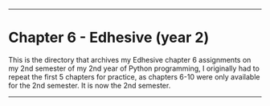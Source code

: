 
***

# Chapter 6 - Edhesive (year 2)

This is the directory that archives my Edhesive chapter 6 assignments on my 2nd semester of my 2nd year of Python programming, I originally had to repeat the first 5 chapters for practice, as chapters 6-10 were only available for the 2nd semester. It is now the 2nd semester.

***
